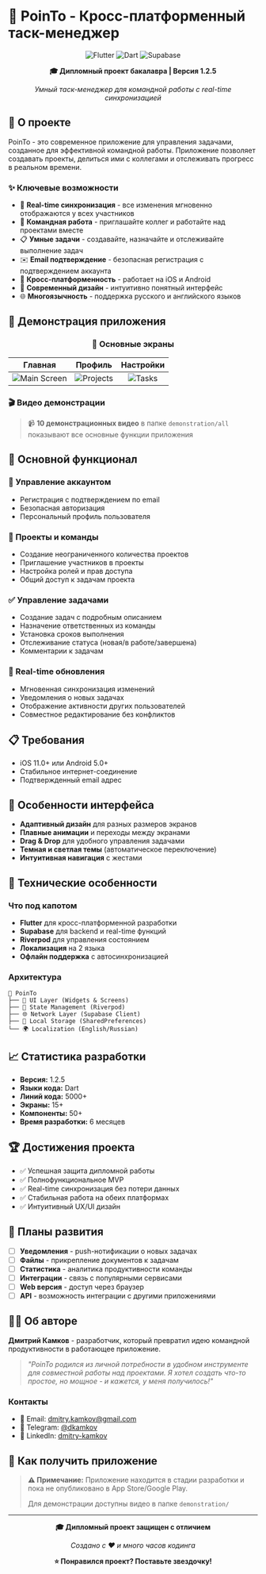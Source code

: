 # 📱 PoinTo - Кросс-платформенный таск-менеджер

<div align="center">

![Flutter](https://img.shields.io/badge/Flutter-02569B?style=for-the-badge&logo=flutter&logoColor=white)
![Dart](https://img.shields.io/badge/Dart-0175C2?style=for-the-badge&logo=dart&logoColor=white)
![Supabase](https://img.shields.io/badge/Supabase-3ECF8E?style=for-the-badge&logo=supabase&logoColor=white)

**🎓 Дипломный проект бакалавра | Версия 1.2.5**

*Умный таск-менеджер для командной работы с real-time синхронизацией*

</div>

## 🎯 О проекте

PoinTo - это современное приложение для управления задачами, созданное для эффективной командной работы. Приложение позволяет создавать проекты, делиться ими с коллегами и отслеживать прогресс в реальном времени.

### ✨ Ключевые возможности

- 🔄 **Real-time синхронизация** - все изменения мгновенно отображаются у всех участников
- 👥 **Командная работа** - приглашайте коллег и работайте над проектами вместе
- 📋 **Умные задачи** - создавайте, назначайте и отслеживайте выполнение задач
- ✉️ **Email подтверждение** - безопасная регистрация с подтверждением аккаунта
- 📱 **Кросс-платформенность** - работает на iOS и Android
- 🎨 **Современный дизайн** - интуитивно понятный интерфейс
- 🌐 **Многоязычность** - поддержка русского и английского языков

## 📱 Демонстрация приложения

<div align="center">

### 📲 Основные экраны

| Главная | Профиль | Настройки |
|:---:|:---:|:---:|
| ![Main Screen](./demonstration/main.gif) | ![Projects](./demonstration/profile.gif) | ![Tasks](./demonstration/settings.gif) |


</div>

### 🎬 Видео демонстрации

> 📹 **10 демонстрационных видео** в папке `demonstration/all` показывают все основные функции приложения
> 

## 🚀 Основной функционал

### 👤 Управление аккаунтом
- Регистрация с подтверждением по email
- Безопасная авторизация
- Персональный профиль пользователя

### 📁 Проекты и команды
- Создание неограниченного количества проектов
- Приглашение участников в проекты
- Настройка ролей и прав доступа
- Общий доступ к задачам проекта

### ✅ Управление задачами
- Создание задач с подробным описанием
- Назначение ответственных из команды
- Установка сроков выполнения
- Отслеживание статуса (новая/в работе/завершена)
- Комментарии к задачам

### 🔄 Real-time обновления
- Мгновенная синхронизация изменений
- Уведомления о новых задачах
- Отображение активности других пользователей
- Совместное редактирование без конфликтов

## 📋 Требования

- iOS 11.0+ или Android 5.0+
- Стабильное интернет-соединение
- Подтвержденный email адрес

## 🎨 Особенности интерфейса

- **Адаптивный дизайн** для разных размеров экранов
- **Плавные анимации** и переходы между экранами
- **Drag & Drop** для удобного управления задачами
- **Темная и светлая темы** (автоматическое переключение)
- **Интуитивная навигация** с жестами

## 🌟 Технические особенности

### Что под капотом
- **Flutter** для кросс-платформенной разработки
- **Supabase** для backend и real-time функций
- **Riverpod** для управления состоянием
- **Локализация** на 2 языка
- **Офлайн поддержка** с автосинхронизацией

### Архитектура
```
📱 PoinTo
├── 🎨 UI Layer (Widgets & Screens)
├── 🔄 State Management (Riverpod)
├── 🌐 Network Layer (Supabase Client)
├── 💾 Local Storage (SharedPreferences)
└── 🌍 Localization (English/Russian)
```

## 📈 Статистика разработки

- **Версия:** 1.2.5
- **Языки кода:** Dart
- **Линий кода:** 5000+
- **Экраны:** 15+
- **Компоненты:** 50+
- **Время разработки:** 6 месяцев

## 🏆 Достижения проекта

- ✅ Успешная защита дипломной работы
- ✅ Полнофункциональное MVP
- ✅ Real-time синхронизация без потери данных
- ✅ Стабильная работа на обеих платформах
- ✅ Интуитивный UX/UI дизайн

## 🎯 Планы развития

- [ ] **Уведомления** - push-нотификации о новых задачах
- [ ] **Файлы** - прикрепление документов к задачам
- [ ] **Статистика** - аналитика продуктивности команды
- [ ] **Интеграции** - связь с популярными сервисами
- [ ] **Web версия** - доступ через браузер
- [ ] **API** - возможность интеграции с другими приложениями

## 👨‍💻 Об авторе

**Дмитрий Камков** - разработчик, который превратил идею командной продуктивности в работающее приложение.

> *"PoinTo родился из личной потребности в удобном инструменте для совместной работы над проектами. Я хотел создать что-то простое, но мощное - и кажется, у меня получилось!"*

### Контакты
- 📧 Email: dmitry.kamkov@gmail.com
- 💬 Telegram: [@dkamkov](https://t.me/dkamkov)
- 💼 LinkedIn: [dmitry-kamkov](https://linkedin.com/in/dmitry-kamkov-288a52385)

## 📱 Как получить приложение

> **⚠️ Примечание:** Приложение находится в стадии разработки и пока не опубликовано в App Store/Google Play. 
> 
> Для демонстрации доступны видео в папке `demonstration/`

---

<div align="center">

**🎓 Дипломный проект защищен с отличием**

*Создано с ❤️ и много часов кодинга*

**⭐ Понравился проект? Поставьте звездочку!**

</div>